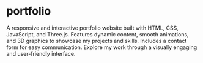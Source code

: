 # portfolio
A responsive and interactive portfolio website built with HTML, CSS, JavaScript, and Three.js. Features dynamic content, smooth animations, and 3D graphics to showcase my projects and skills. Includes a contact form for easy communication. Explore my work through a visually engaging and user-friendly interface.
